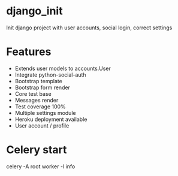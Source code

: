 # django_init

Init django project with user accounts, social login, correct settings

# Features

- Extends user models to accounts.User
- Integrate python-social-auth
- Bootstrap template
- Bootstrap form render
- Core test base
- Messages render
- Test coverage 100%
- Multiple settings module
- Heroku deployment available
- User account / profile


# Celery start

celery -A root worker -l info

